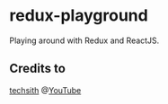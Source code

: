 # redux-playground

Playing around with Redux and ReactJS.

## Credits to
[techsith](http://techsith.com/) @[YouTube](https://www.youtube.com/watch?v=bUTsVY6VUQA&list=PL7pEw9n3GkoWkHCQsfBh77UP4nc8lvTbS)
